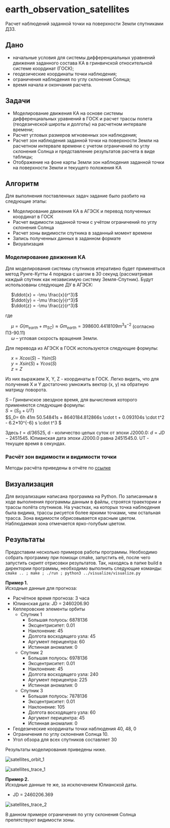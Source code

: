 # earth_observation_satellites
Расчет наблюдений заданной точки на поверхности Земли спутниками ДЗЗ.

## Дано
- начальные условия для системы дифференциальных уравнений движения заданного состава КА в гринвичской относительной системе координат (ГОСК);
- геодезические координаты точки наблюдения;
- ограничения наблюдения по углу склонения Солнца;
- время начала и окончания расчета.

## Задачи
- Моделирование движения КА на основе системы дифференциальных уравнений в ГОСК и расчет трассы полета (геодезической широты и долготы) на расчетном интервале времени;
- Расчет угловых размеров мгновенных зон наблюдения;
- Расчет зон наблюдения заданной точки на поверхности Земли на расчетном интервале времени с учетом ограничений по углу склонения Солнца и представление результатов расчета в виде таблицы;
- Отображение на фоне карты Земли зон наблюдения заданной точки на поверхности Земли и текущего положения КА

## Алгоритм
Для выполнения поставленных задач задание было разбито на следующие этапы:
- Моделирование движения КА в АГЭСК и перевод полученных координат в ГОСК
- Расчет видимости заданной точки с учётом ограничений по углу склонения Солнца
- Расчет зоны видимости спутника в заданный момент времени
- Запись полученных данных в заданном формате
- Визуализация 

### Моделирование движения КА
Для моделирования системы спутников итеративно будет применяться метод Рунге-Кутты 4 порядка с шагом в 30 секунд (рассматривая каждый спутник как независимую систему Земля-Спутник). 
Будут использованы следующие ДУ в АГЭСК: 

&emsp; $\ddot{x} = -\mu \frac{x}{r^3}$ \
&emsp; $\ddot{y} = -\mu \frac{y}{r^3}$ \
&emsp; $\ddot{z} = -\mu \frac{z}{r^3}$ 

где

&emsp; $\mu = G(m_{earth}+m_{SC}) ≈ G m_{earth}=398600.4418109 m^3 s^{-2}$  (согласно ПЗ-90.11) \
&emsp; $\omega$ – угловая скорость вращения Земли.

Для перевода из АГЭСК в ГОСК используются следующие формулы:

&emsp; $x = X cos(S) - Y sin(S)$ \
&emsp; $y = X sin(S) + Y cos(S)$ \
&emsp; $z = Z$ 

Из них выражаем X, Y, Z - координаты в ГОСК. Легко видеть, что для получения X и Y достаточно умножить вектор (x, y) на обратную матрицу поворота.

$S$ – Гринвичское звездное время, для вычисления которого применяются следующие формулы: \
$S=(S_0+UT)$ \
$S_0= 6h 41m 50.54841s + 8640184.812866s \cdot t + 0.093104s \cdot t^2 - 6.2*10^{-6} s \cdot t^3 $

Здесь $t=d/36525$, d - количество целых суток от эпохи J2000.0: $d = JD - 2451545$. Юлианская дата эпохи J2000.0 равна 2451545.0. UT - текущее время в секундах.

### Расчёт зон видимости и видимости точки
Методы расчёта приведены в отчёте по [ссылке](https://docs.google.com/document/d/1PuSHMyRQongVIhd1YL1GoUV1zVNPdF1jL89NMzoKtUs/edit?usp=sharing)

## Визуализация
Для визуализации написана программа на Python. По записанным в ходе выполнения программы данным в файлы, строятся траектории и трассы полёта спутников. На участках, на которых точка наблюдения была видима, трассы рисуется более яркими точками, чем остальная трасса. Зона видимости обрисовывается красным цветом. Наблюдаемая зона отмечается ярко-голубым цветом.

## Результаты
Предоставим несколько примеров работы программы. Необходимо собрать программу при помощи cmake, запустить её, после чего запустить скрипт отрисовки результатов. Так, находясь в папке build в директории программы, необходимо выполнить следующие команды: `cmake .. ; make ; ./run ; python3 ../visualize/visualize.py`

__Пример 1.__ \
Исходные данные для прогноза:
- Расчётное время прогноза: 3 часа
- Юлианская дата: JD = 2460206.90 
- Кеплеровские элементы орбиты
  - Спутник 1
    - Большая полуось: 6878136
    - Эксцентриситет: 0.01
    - Наклонение: 45
    - Долгота восходящего узла: 45
    - Аргумент перицентра: 60
    - Истинная аномалия: 0
  - Спутник 2
    - Большая полуось: 6978136
    - Эксцентриситет: 0.01
    - Наклонение: 45
    - Долгота восходящего узла: 240
    - Аргумент перицентра: 225
    - Истинная аномалия: 0
  - Спутник 3
    - Большая полуось: 7878136
    - Эксцентриситет: 0.01
    - Наклонение: 105
    - Долгота восходящего узла: 60
    - Аргумент перицентра: 45
    - Истинная аномалия: 0
- Геодезические координаты точки наблюдения 40, 48, 0
- Ограничения по углу склонения Солнца 10. 
- Угол обзора для всех спутников составляет 30

Результаты моделирования приведены ниже.

![satellites_orbit_1](https://github.com/u5ele55/earth_observation_satellites/assets/99137907/aad8e198-5c88-4926-8244-2cc7d908b9ea)

![satellites_trace_1](https://github.com/u5ele55/earth_observation_satellites/assets/99137907/90afb7a9-0485-4db0-93ff-3aa86aefba23)


__Пример 2.__ \
Исходные данные те же, за исключением Юлианской даты.
- JD = 2460206.369

![satellites_trace_2](https://github.com/u5ele55/earth_observation_satellites/assets/99137907/dcbd621d-e6d0-444f-835c-423eb5a0e2bd)

В данном примере ограничения по углу склонения Солнца препятствуют видимости зоны.
